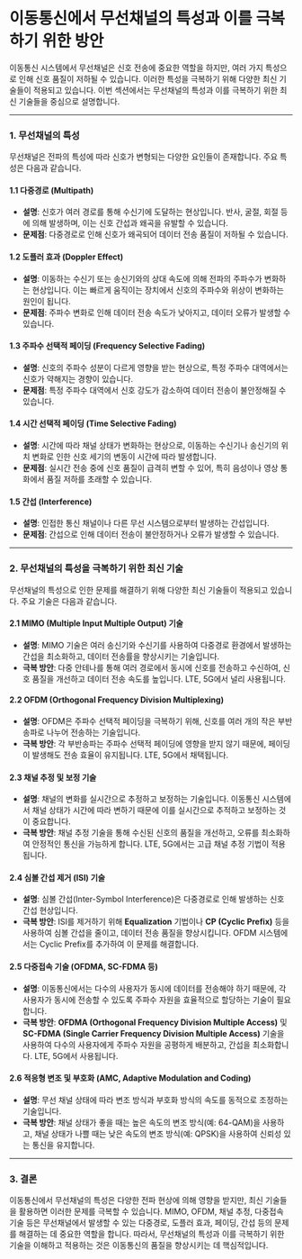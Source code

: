 # 이동통신에서 무선채널의 특성과 이를 극복하기 위한 방안

이동통신 시스템에서 무선채널은 신호 전송에 중요한 역할을 하지만, 여러 가지 특성으로 인해 신호 품질이 저하될 수 있습니다. 이러한 특성을 극복하기 위해 다양한 최신 기술들이 적용되고 있습니다. 이번 섹션에서는 무선채널의 특성과 이를 극복하기 위한 최신 기술들을 중심으로 설명합니다.

---
### 1. **무선채널의 특성**

무선채널은 전파의 특성에 따라 신호가 변형되는 다양한 요인들이 존재합니다. 주요 특성은 다음과 같습니다.

#### 1.1 **다중경로 (Multipath)**
- **설명**: 신호가 여러 경로를 통해 수신기에 도달하는 현상입니다. 반사, 굴절, 회절 등에 의해 발생하며, 이는 신호 간섭과 왜곡을 유발할 수 있습니다.
- **문제점**: 다중경로로 인해 신호가 왜곡되어 데이터 전송 품질이 저하될 수 있습니다.

#### 1.2 **도플러 효과 (Doppler Effect)**
- **설명**: 이동하는 수신기 또는 송신기와의 상대 속도에 의해 전파의 주파수가 변화하는 현상입니다. 이는 빠르게 움직이는 장치에서 신호의 주파수와 위상이 변화하는 원인이 됩니다.
- **문제점**: 주파수 변화로 인해 데이터 전송 속도가 낮아지고, 데이터 오류가 발생할 수 있습니다.

#### 1.3 **주파수 선택적 페이딩 (Frequency Selective Fading)**
- **설명**: 신호의 주파수 성분이 다르게 영향을 받는 현상으로, 특정 주파수 대역에서는 신호가 약해지는 경향이 있습니다.
- **문제점**: 특정 주파수 대역에서 신호 강도가 감소하여 데이터 전송이 불안정해질 수 있습니다.

#### 1.4 **시간 선택적 페이딩 (Time Selective Fading)**
- **설명**: 시간에 따라 채널 상태가 변화하는 현상으로, 이동하는 수신기나 송신기의 위치 변화로 인한 신호 세기의 변동이 시간에 따라 발생합니다.
- **문제점**: 실시간 전송 중에 신호 품질이 급격히 변할 수 있어, 특히 음성이나 영상 통화에서 품질 저하를 초래할 수 있습니다.

#### 1.5 **간섭 (Interference)**
- **설명**: 인접한 통신 채널이나 다른 무선 시스템으로부터 발생하는 간섭입니다.
- **문제점**: 간섭으로 인해 데이터 전송이 불안정하거나 오류가 발생할 수 있습니다.

---
### 2. **무선채널의 특성을 극복하기 위한 최신 기술**

무선채널의 특성으로 인한 문제를 해결하기 위해 다양한 최신 기술들이 적용되고 있습니다. 주요 기술은 다음과 같습니다.

#### 2.1 **MIMO (Multiple Input Multiple Output) 기술**
- **설명**: MIMO 기술은 여러 송신기와 수신기를 사용하여 다중경로 환경에서 발생하는 간섭을 최소화하고, 데이터 전송률을 향상시키는 기술입니다.
- **극복 방안**: 다중 안테나를 통해 여러 경로에서 동시에 신호를 전송하고 수신하여, 신호 품질을 개선하고 데이터 전송 속도를 높입니다. LTE, 5G에서 널리 사용됩니다.

#### 2.2 **OFDM (Orthogonal Frequency Division Multiplexing)**
- **설명**: OFDM은 주파수 선택적 페이딩을 극복하기 위해, 신호를 여러 개의 작은 부반송파로 나누어 전송하는 기술입니다.
- **극복 방안**: 각 부반송파는 주파수 선택적 페이딩에 영향을 받지 않기 때문에, 페이딩이 발생해도 전송 효율이 유지됩니다. LTE, 5G에서 채택됩니다.

#### 2.3 **채널 추정 및 보정 기술**
- **설명**: 채널의 변화를 실시간으로 추정하고 보정하는 기술입니다. 이동통신 시스템에서 채널 상태가 시간에 따라 변하기 때문에 이를 실시간으로 추적하고 보정하는 것이 중요합니다.
- **극복 방안**: 채널 추정 기술을 통해 수신된 신호의 품질을 개선하고, 오류를 최소화하여 안정적인 통신을 가능하게 합니다. LTE, 5G에서는 고급 채널 추정 기법이 적용됩니다.

#### 2.4 **심볼 간섭 제거 (ISI) 기술**
- **설명**: 심볼 간섭(Inter-Symbol Interference)은 다중경로로 인해 발생하는 신호 간섭 현상입니다.
- **극복 방안**: ISI를 제거하기 위해 **Equalization** 기법이나 **CP (Cyclic Prefix)** 등을 사용하여 심볼 간섭을 줄이고, 데이터 전송 품질을 향상시킵니다. OFDM 시스템에서는 Cyclic Prefix를 추가하여 이 문제를 해결합니다.

#### 2.5 **다중접속 기술 (OFDMA, SC-FDMA 등)**
- **설명**: 이동통신에서는 다수의 사용자가 동시에 데이터를 전송해야 하기 때문에, 각 사용자가 동시에 전송할 수 있도록 주파수 자원을 효율적으로 할당하는 기술이 필요합니다.
- **극복 방안**: **OFDMA (Orthogonal Frequency Division Multiple Access)** 및 **SC-FDMA (Single Carrier Frequency Division Multiple Access)** 기술을 사용하여 다수의 사용자에게 주파수 자원을 공평하게 배분하고, 간섭을 최소화합니다. LTE, 5G에서 사용됩니다.

#### 2.6 **적응형 변조 및 부호화 (AMC, Adaptive Modulation and Coding)**
- **설명**: 무선 채널 상태에 따라 변조 방식과 부호화 방식의 속도를 동적으로 조정하는 기술입니다.
- **극복 방안**: 채널 상태가 좋을 때는 높은 속도의 변조 방식(예: 64-QAM)을 사용하고, 채널 상태가 나쁠 때는 낮은 속도의 변조 방식(예: QPSK)을 사용하여 신뢰성 있는 통신을 유지합니다.

---
### 3. **결론**

이동통신에서 무선채널의 특성은 다양한 전파 현상에 의해 영향을 받지만, 최신 기술들을 활용하면 이러한 문제를 극복할 수 있습니다. MIMO, OFDM, 채널 추정, 다중접속 기술 등은 무선채널에서 발생할 수 있는 다중경로, 도플러 효과, 페이딩, 간섭 등의 문제를 해결하는 데 중요한 역할을 합니다. 따라서, 무선채널의 특성과 이를 극복하기 위한 기술을 이해하고 적용하는 것은 이동통신의 품질을 향상시키는 데 핵심적입니다.
